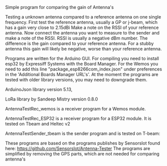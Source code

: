 Simple program for comparing the gain of Antenna's


Testing a unknown antenna compared to a reference antenna on one single frequency.
First test the reference antenna, usually a GP or j-beam, which has a gain very close to 2.15dBi
Make a note on the RSSI of your reference antenna.
Now connect the antenna you want to measure to the sender and make a note of the RSSI.
RSSI is usually a negative dBm number. The difference is the gain compared to your reference antenna. 
For a stubby antenna this gain will likely be negative, worse than your reference antenna.


Programs are written for the Arduino GUI.
For compiling you need to install esp32 by Expressiff Systems with the Board Manager.
For the Wemos you need to add this line "package_esp8266com_index.json" under preferences in the 'Additional Boards Manager URL's'.
At the moment the programs are tested with older library versions, you may need to downgrade them.

ArduinoJson library version 5.13, 

LoRa library by Sandeep Mistry version 0.8.0

AntennaTestRec_wemos is a receiver program for a Wemos module. 

AntennaTestRec_ESP32 is a receiver program for a ESP32 module. It is tested on Tbeam and Heltec v2

AntennaTestSender_tbeam is the sender program and is tested on T-beam:

These programs are based on the programs publishes by SensorsIot found here:
https://github.com/SensorsIot/Antenna-Tester
The programs are simplified  by removing the GPS parts, which are not needed for comparing antenna's
